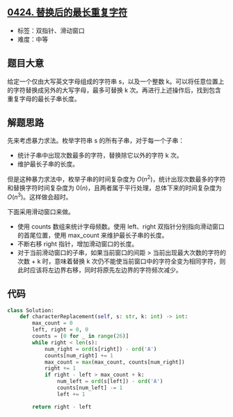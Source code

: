 ## [0424. 替换后的最长重复字符](https://leetcode-cn.com/problems/longest-repeating-character-replacement/)

- 标签：双指针、滑动窗口
- 难度：中等

## 题目大意

给定一个仅由大写英文字母组成的字符串 s，以及一个整数 k。可以将任意位置上的字符替换成另外的大写字母，最多可替换 k 次。再进行上述操作后，找到包含重复字母的最长子串长度。

## 解题思路

先来考虑暴力求法。枚举字符串 s 的所有子串，对于每一个子串：

- 统计子串中出现次数最多的字符，替换除它以外的字符 k 次。
- 维护最长子串的长度。

但是这种暴力求法中，枚举子串的时间复杂度为 $O(n^2)$，统计出现次数最多的字符和替换字符时间复杂度为 $0(n)$，且两者属于平行处理，总体下来的时间复杂度为 $O(n^3)$。这样做会超时。

下面采用滑动窗口来做。

- 使用 counts 数组来统计字母频数。使用 left、right 双指针分别指向滑动窗口的首尾位置，使用 max_count 来维护最长子串的长度。
- 不断右移 right 指针，增加滑动窗口的长度。
- 对于当前滑动窗口的子串，如果当前窗口的间距 > 当前出现最大次数的字符的次数 + k 时，意味着替换 k 次仍不能使当前窗口中的字符全变为相同字符，则此时应该将左边界右移，同时将原先左边界的字符频次减少。

## 代码

```Python
class Solution:
    def characterReplacement(self, s: str, k: int) -> int:
        max_count = 0
        left, right = 0, 0
        counts = [0 for _ in range(26)]
        while right < len(s):
            num_right = ord(s[right]) - ord('A')
            counts[num_right] += 1
            max_count = max(max_count, counts[num_right])
            right += 1
            if right - left > max_count + k:
                num_left = ord(s[left]) - ord('A')
                counts[num_left] -= 1
                left += 1

        return right - left
```

